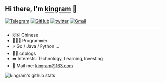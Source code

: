 ## Hi there, I'm [kingram](http://kingram.top) 👋

[![Telegram](https://img.shields.io/badge/Telegram-shikingram-blue?logo=telegram)](https://t.me/shikingram)  [![GitHub](https://img.shields.io/badge/GitHub-shikingram-pink?logo=github)](https://github.com/shikingram)  [![twitter](https://img.shields.io/badge/Tweet-shkingram-blue?logo=twitter)](https://twitter.com/shikingram)  [![Gmail](https://img.shields.io/badge/Mail-kingram-red?logo=Mail.Ru)](mailto:kingram@163.com)

--- 

- 🇨🇳 Chinese
- 🧑🏻‍💻 Programmer
- ⚡ Go / Java / Python ...
- ✍🏻 [cnblogs](https://www.cnblogs.com/Kingram/)
- ➡️ Interests: Technology, Learning, Investing
- 📮 Mail me: [kingram@163.com](mailto:kingram@163.com)

<img src="https://github-readme-stats.vercel.app/api?username=shikingram&show_icons=true&theme=vue" alt="kingram's github stats" />

